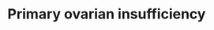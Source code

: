 ---
annotations:
- id: DOID:5426
  type: Disease Ontology
  value: primary ovarian insufficiency
- id: PW:0000004
  parent: regulatory pathway
  type: Pathway Ontology
  value: regulatory pathway
authors:
- VanessaSousa
- Eweitz
- Susan
- Egonw
- AlexanderPico
- DeSl
- Fehrhart
- Ash iyer
description: Primary Ovarian Insufficiency pathway
last-edited: 2023-07-20
organisms:
- Homo sapiens
redirect_from:
- /index.php/Pathway:WP5316
- /instance/WP5316
- /instance/WP5316_r127019
revision: r127019
schema-jsonld:
- '@context': https://schema.org/
  '@id': https://wikipathways.github.io/pathways/WP5316.html
  '@type': Dataset
  creator:
    '@type': Organization
    name: WikiPathways
  description: Primary Ovarian Insufficiency pathway
  keywords:
  - AARS2
  - ACSL6
  - ACVR2B
  - AFF2
  - AGTR2
  - AIRE
  - AKT1
  - AMH
  - AMHR2
  - ANKRD31
  - ANTXR1
  - ATG7
  - ATG9A
  - ATM
  - BCKDHB
  - BDNF
  - BLM
  - BMP15
  - BMP8B
  - BMPR1A
  - BMPR1B
  - BMPR2
  - BNC1
  - BRCA1
  - BRCA2
  - C14ORF39
  - CAV1
  - CBX2
  - CLPP
  - CNTNAP2
  - COMT
  - COX10
  - CPEB1
  - CXCL12
  - CYP17A1
  - CYP19A1
  - CYP7A1
  - DAZL
  - DBH
  - DCAF17
  - DIAPH2
  - DMC1
  - EIF2B2
  - EIF2B3
  - EIF2B4
  - EIF2B5
  - EIF2S2
  - EIF4ENIF1
  - ERAL1
  - ERCC6
  - ESR1
  - ESR2
  - EXO1
  - FANCA
  - FANCC
  - FANCG
  - FANCL
  - FANCM
  - FIGLA
  - FMR1
  - FOXE1
  - FOXL2
  - FOXO1
  - FOXO3
  - FSHB
  - FSHR
  - GALT
  - GAS5
  - GATA4
  - GDF9
  - GJA4
  - GNAS
  - GPR3
  - H3P23
  - HARS2
  - HAX1
  - HDX
  - HELQ
  - HFM1
  - HLA-DRB1
  - HSD17B4
  - HSF2BP
  - IFI27
  - IL2
  - IL21
  - IL6
  - INHA
  - INSL3
  - KDR
  - KHDRBS1
  - KIT
  - LAMC1
  - LARS2
  - LHCGR
  - LHX8
  - LMNA
  - MCM8
  - MCM9
  - MEIOB
  - MGME1
  - MIR22
  - MIR449B
  - MMP2
  - MND1
  - MRPS22
  - MSH4
  - MSH5
  - NANOS3
  - NBN
  - NOBOX
  - NOG
  - NOTCH2
  - NR5A1
  - NUP107
  - OSR2
  - PARP1
  - PCCA
  - PCCB
  - PCMT1
  - PCSK1
  - PDPK1
  - PGR-AS1
  - PGRMC1
  - PMM2
  - POLG
  - POLR2C
  - POLR3H
  - POU5F1
  - PRDM1
  - PRDM9
  - PREPL
  - PRLR
  - PSMC3IP
  - PTEN
  - PTH2R
  - RAD51
  - RCBTB1
  - RECQL4
  - RPL10
  - S1PR1
  - SALL4
  - SBP1
  - SERPINE1
  - SIL1
  - SIRT1
  - SOHLH1
  - SOHLH2
  - SOX8
  - SPATA22
  - SPIDR
  - STAG3
  - STAR
  - STRA8
  - SYCE1
  - SYCP2L
  - TG
  - TGFBR2
  - TGFBR3
  - TMEM150B
  - TNF
  - TP63
  - TRIM37
  - TSC2
  - TSHB
  - TWNK
  - UBR2
  - WDR62
  - WNT4
  - WRN
  - WT1
  - XPO5
  - XRCC2
  - XRCC4
  - XRCC6
  - ZP3
  license: CC0
  name: Primary ovarian insufficiency
seo: CreativeWork
title: Primary ovarian insufficiency
wpid: WP5316
---